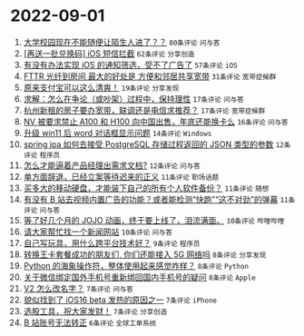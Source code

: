 # 2022-09-01

1. [大学校园现在不能随便让陌生人进了？？](https://www.v2ex.com/t/876910) `80条评论` `问与答`
1. [[再送一批兑换码] iOS 短信拦截](https://www.v2ex.com/t/876876) `62条评论` `分享创造`
1. [有没有办法实现 iOS 的通知筛选，受不了广告了](https://www.v2ex.com/t/876883) `57条评论` `iOS`
1. [FTTR 光纤到房间 最大的好处是 方便和邻居共享宽带](https://www.v2ex.com/t/876955) `31条评论` `宽带症候群`
1. [原来支付宝可以这么清爽！](https://www.v2ex.com/t/876963) `19条评论` `分享发现`
1. [求解：怎么在争论（或吵架）过程中，保持理性](https://www.v2ex.com/t/876951) `17条评论` `问与答`
1. [杭州新租的房子要办宽带，联调还是电信求推荐？](https://www.v2ex.com/t/876882) `17条评论` `宽带症候群`
1. [NV 被要求禁止 A100 和 H100 向中国出售，年底还能换卡么](https://www.v2ex.com/t/876915) `16条评论` `问与答`
1. [升级 win11 后 word 对话框显示问题](https://www.v2ex.com/t/876971) `14条评论` `Windows`
1. [spring jpa 如何去接受 PostgreSQL 存储过程返回的 JSON 类型的参数](https://www.v2ex.com/t/876927) `12条评论` `程序员`
1. [怎么才能逼着产品经理出需求文档?](https://www.v2ex.com/t/876913) `12条评论` `问与答`
1. [单方面辞退，已经立案等待迟来的正义](https://www.v2ex.com/t/876946) `11条评论` `职场话题`
1. [买多大的移动硬盘，才能装下自己的所有个人软件备份？](https://www.v2ex.com/t/876917) `11条评论` `随想`
1. [有没有 B 站去视频内置广告的功能？或者能检测“快跑”“这不对劲”的弹幕](https://www.v2ex.com/t/876897) `11条评论` `问与答`
1. [等了好几个月的 JOJO 动画，终于要上线了，泪流满面。](https://www.v2ex.com/t/876928) `10条评论` `哔哩哔哩`
1. [请大家帮忙找一个新闻网站](https://www.v2ex.com/t/876893) `10条评论` `问与答`
1. [自己写玩具，用什么跨平台技术好？](https://www.v2ex.com/t/876974) `9条评论` `程序员`
1. [转换王卡套餐成功的朋友们, 你们还能接入 5G 网络吗](https://www.v2ex.com/t/876952) `8条评论` `分享发现`
1. [Python 的海象操作符，整体使用起来感觉咋样？](https://www.v2ex.com/t/876880) `8条评论` `Python`
1. [关于微信绑定国外手机号重新绑回国内手机号的疑问](https://www.v2ex.com/t/876878) `8条评论` `Apple`
1. [V2 怎么改名字？](https://www.v2ex.com/t/876953) `7条评论` `问与答`
1. [貌似找到了 iOS16 beta 发热的原因之一](https://www.v2ex.com/t/876948) `7条评论` `iPhone`
1. [选股工具，祝大家发财！](https://www.v2ex.com/t/876916) `7条评论` `分享创造`
1. [B 站账号无法转正](https://www.v2ex.com/t/876956) `6条评论` `全球工单系统`
